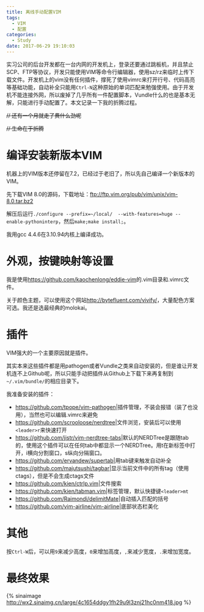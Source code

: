```yaml
---
title: 离线手动配置VIM
tags:
  - VIM
  - 配置
categories:
  - Study
date: 2017-06-29 19:10:03
---
```



实习公司的后台开发都在一台内网的开发机上，登录还要通过跳板机，并且禁止SCP、FTP等协议，开发只能使用VIM等命令行编辑器，使用sz/rz来临时上传下载文件。开发机上的vim没有任何插件，撑死了使用vimrc来打开行号、代码高亮等基础功能，自动补全只能用`Ctrl-N`这种原始的单词匹配来勉强使用。由于开发机不能连接外网，所以废掉了几乎所有一件配置脚本，Vundle什么的也是基本无解，只能进行手动配置了。本文记录一下我的折腾过程。

~~// 还有一个月就走了费什么劲呢~~

~~// 生命在于折腾~~

<!-- more -->

# 编译安装新版本VIM

机器上的VIM版本还停留在7.2，已经过于老旧了，所以先自己编译一个新版本的VIM。

先下载VIM 8.0的源码，下载地址：<ftp://ftp.vim.org/pub/vim/unix/vim-8.0.tar.bz2>

解压后运行`./configure --prefix=~/local/  --with-features=huge --enable-pythoninterp`，然后`make;make install;`。

我用gcc 4.4.6在3.10.94内核上编译成功。

# 外观，按键映射等设置

我是使用<https://github.com/kaochenlong/eddie-vim>的.vim目录和.vimrc文件。

关于颜色主题，可以使用这个网站<http://bytefluent.com/vivify/>，大量配色方案可选。我还是选最经典的molokai。

# 插件

VIM强大的一个主要原因就是插件。

其实本来这些插件都是用pathogen或者Vundle之类来自动安装的，但是谁让开发机连不上Github呢，所以只能手动把插件从Github上下载下来再复制到`~/.vim/bundle/`的相应目录下。

我准备安装的插件：

- <https://github.com/tpope/vim-pathogen>|插件管理，不装会报错（装了也没用），当然也可以编辑.vimrc来避免
- <https://github.com/scrooloose/nerdtree>|文件浏览，安装后可以使用`<leader>r`来快速打开
- <https://github.com/jistr/vim-nerdtree-tabs>|默认的NERDTree是跟随tab的，使用这个插件可以在任何tab中都显示一个NERDTree。用t在新标签中打开，i横向分割窗口，s纵向分隔窗口。
- <https://github.com/ervandew/supertab>|用tab键来触发自动补全
- <https://github.com/majutsushi/tagbar>|显示当前文件中的所有tag（使用ctags），但是不会生成ctags文件
- <https://github.com/kien/ctrlp.vim>|文件搜索
- <https://github.com/kien/tabman.vim>|标签管理，默认快捷键`<leader>mt`
- <https://github.com/Raimondi/delimitMate>|自动插入匹配的括号
- <https://github.com/vim-airline/vim-airline>|底部状态栏美化




# 其他

按`Ctrl-W`后，可以用`9`来减少高度，`0`来增加高度，`,`来减少宽度，`.`来增加宽度。

# 最终效果

{% sinaimage http://wx2.sinaimg.cn/large/4c1654ddgy1fh29u9l3znj21hc0nm418.jpg %}